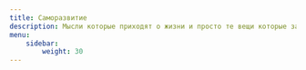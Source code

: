 ```yaml
---
title: Саморазвитие
description: Мысли которые приходят о жизни и просто те вещи которые заинтересовали
menu:
    sidebar:
        weight: 30
---
```

